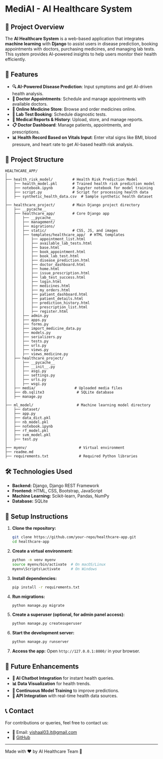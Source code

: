 # MediAI - AI Healthcare System

## 📌 Project Overview
The **AI Healthcare System** is a web-based application that integrates **machine learning** with **Django** to assist users in disease prediction, booking appointments with doctors, purchasing medicines, and managing lab tests. This system provides AI-powered insights to help users monitor their health efficiently.

## 🚀 Features
- **🔍 AI-Powered Disease Prediction**: Input symptoms and get AI-driven health analysis.
- **📅 Doctor Appointments**: Schedule and manage appointments with available doctors.
- **🛒 Online Medicine Store**: Browse and order medicines online.
- **🧪 Lab Test Booking**: Schedule diagnostic tests.
- **📄 Medical Reports & History**: Upload, store, and manage reports.
- **📋 Doctor Dashboard**: Manage patients, appointments, and prescriptions.
- **📊 Health Record Based on Vitals Input**: Enter vital signs like BMI, blood pressure, and heart rate to get AI-based health risk analysis.

## 📂 Project Structure
```
HEALTHCARE_APP/
│
├── health_risk_model/         # Health Risk Prediction Model
│   ├── health_model.pkl       # Trained health risk prediction model
│   ├── notebook.ipynb         # Jupyter notebook for model training
│   ├── script.py              # Script for processing health data
│   ├── synthetic_health_data.csv  # Sample synthetic health dataset
│
├── healthcare_project/        # Main Django project directory
│   ├── __pycache__
│   ├── healthcare_app/        # Core Django app
│   │   ├── __pycache__
│   │   ├── management/
│   │   ├── migrations/
│   │   ├── static/            # CSS, JS, and images
│   │   ├── templates/healthcare_app/  # HTML templates
│   │   │   ├── appointment_list.html
│   │   │   ├── available_lab_tests.html
│   │   │   ├── base.html
│   │   │   ├── book_appointment.html
│   │   │   ├── book_lab_test.html
│   │   │   ├── disease_prediction.html
│   │   │   ├── doctor_dashboard.html
│   │   │   ├── home.html
│   │   │   ├── issue_prescription.html
│   │   │   ├── lab_test_success.html
│   │   │   ├── login.html
│   │   │   ├── medicines.html
│   │   │   ├── my_orders.html
│   │   │   ├── patient_dashboard.html
│   │   │   ├── patient_details.html
│   │   │   ├── prediction_history.html
│   │   │   ├── prescription_list.html
│   │   │   ├── register.html
│   │   ├── admin.py
│   │   ├── apps.py
│   │   ├── forms.py
│   │   ├── import_medicine_data.py
│   │   ├── models.py
│   │   ├── serializers.py
│   │   ├── tests.py
│   │   ├── urls.py
│   │   ├── views.py
│   │   ├── views_medicine.py
│   ├── healthcare_project/
│   │   ├── __pycache__
│   │   ├── __init__.py
│   │   ├── asgi.py
│   │   ├── settings.py
│   │   ├── urls.py
│   │   ├── wsgi.py
│   ├── media/                  # Uploaded media files
│   ├── db.sqlite3               # SQLite database
│   ├── manage.py
│
├── ml_model/                    # Machine learning model directory
│   ├── dataset/
│   ├── app.py
│   ├── data_dict.pkl
│   ├── nb_model.pkl
│   ├── notebook.ipynb
│   ├── rf_model.pkl
│   ├── svm_model.pkl
│   ├── test.py
│
├── myenv/                        # Virtual environment
├── readme.md
├── requirements.txt              # Required Python libraries
```

## 🛠️ Technologies Used
- **Backend:** Django, Django REST Framework
- **Frontend:** HTML, CSS, Bootstrap, JavaScript
- **Machine Learning:** Scikit-learn, Pandas, NumPy
- **Database:** SQLite

## 🔧 Setup Instructions
1. **Clone the repository:**
   ```bash
   git clone https://github.com/your-repo/healthcare-app.git
   cd healthcare-app
   ```
2. **Create a virtual environment:**
   ```bash
   python -m venv myenv
   source myenv/bin/activate  # On macOS/Linux
   myenv\Scripts\activate     # On Windows
   ```
3. **Install dependencies:**
   ```bash
   pip install -r requirements.txt
   ```
4. **Run migrations:**
   ```bash
   python manage.py migrate
   ```
5. **Create a superuser (optional, for admin panel access):**
   ```bash
   python manage.py createsuperuser
   ```
6. **Start the development server:**
   ```bash
   python manage.py runserver
   ```
7. **Access the app:** Open `http://127.0.0.1:8000/` in your browser.

## 📌 Future Enhancements
- **🧠 AI Chatbot Integration** for instant health queries.
- **📊 Data Visualization** for health trends.
- **🔄 Continuous Model Training** to improve predictions.
- **📡 API Integration** with real-time health data sources.

## 📞 Contact
For contributions or queries, feel free to contact us:
- 📧 Email: vishaal03.it@gmail.com
- 🔗 [GitHub](https://github.com/VISHAL-038)

---
Made with ❤️ by AI Healthcare Team 🚀

